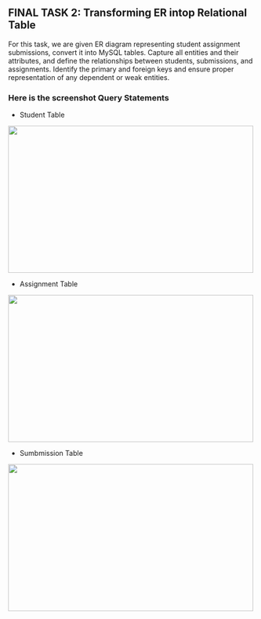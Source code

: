 ## FINAL TASK 2: Transforming ER intop Relational Table

For this task, we are given ER diagram representing student assignment submissions, convert it into MySQL tables. Capture all entities and their attributes, and define the relationships between students, submissions, and assignments. Identify the primary and foreign keys and ensure proper representation of any dependent or weak entities.

### Here is the screenshot Query Statements

- Student Table

<img src="" width="500" height="300">

- Assignment Table

<img src="" width="500" height="300">

- Sumbmission Table

<img src="" width="500" height="300">



